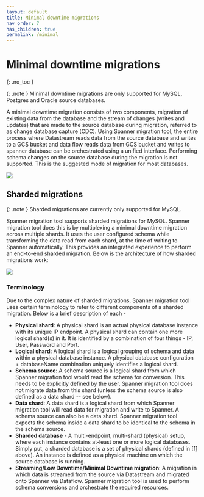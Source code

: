 ```yaml
---
layout: default
title: Minimal downtime migrations
nav_order: 7
has_children: true
permalink: /minimal
---
```


# Minimal downtime migrations
{: .no_toc }

{: .note }
Minimal downtime migrations are only supported for MySQL, Postgres and Oracle source databases.

A minimal downtime migration consists of two components, migration of existing data from the database and the stream of changes (writes and updates) that are made to the source database during migration, referred to as change database capture (CDC). Using Spanner migration tool, the entire process where Datastream reads data from the source database and writes to a GCS bucket and data flow reads data from GCS bucket and writes to spanner database can be orchestrated using a unified interface. Performing schema changes on the source database during the migration is not supported. This is the suggested mode of migration for most databases.

![](https://services.google.com/fh/files/helpcenter/asset-ripjb7eowf.png)

## Sharded migrations

{: .note }
Sharded migrations are currently only supported for MySQL.

Spanner migration tool supports sharded migrations for MySQL. Spanner migration tool does this is by multiplexing a minimal downtime migration across multiple shards. It uses the user configured schema while transforming the data read from each shard, at the time of writing to Spanner automatically. This provides an integrated experience to perform an end-to-end sharded migration. Below is the architecture of how sharded migrations work:

![](https://services.google.com/fh/files/misc/smt_shard_arch.png)

### Terminology

Due to the complex nature of sharded migrations, Spanner migration tool uses certain terminology to refer to different components of a sharded migration. Below is a brief description of each -

* **Physical shard**: A physical shard is an actual physical database instance with its unique IP endpoint. A physical shard can contain one more logical shard(s) in it. It is identified by a combination of four things - IP, User, Password and Port.
* **Logical shard**: A logical shard is a logical grouping of schema and data within a physical database instance. A physical database configuration + databaseName combination uniquely identifies a logical shard.
* **Schema source**: A schema source is a logical shard from which Spanner migration tool would read the schema for conversion. This needs to be explicitly defined by the user. Spanner migration tool does not migrate data from this shard (unless the schema source is also defined as a data shard -- see below).
* **Data shard**: A data shard is a logical shard from which Spanner migration tool will read data for migration and write to Spanner. A schema source can also be a data shard. Spanner migration tool expects the schema inside a data shard to be identical to the schema in the schema source.
* **Sharded database** - A multi-endpoint, multi-shard (physical) setup, where each instance contains at-least one or more logical databases. Simply put, a sharded database is a set of physical shards (defined in [1] above). An instance is defined as a physical machine on which the source database is running.
* **Streaming/Low Downtime/Minimal Downtime migration**: A migration in which data is streamed from the source via Datastream and migrated onto Spanner via Dataflow. Spanner migration tool is used to perform schema conversions and orchestrate the required resources.
